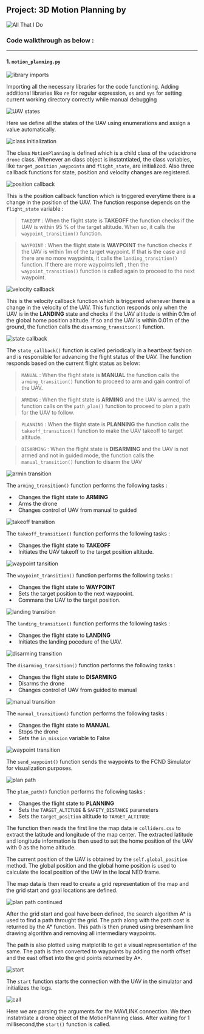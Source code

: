 ## Project: 3D Motion Planning by
![All That I Do](./misc/Logo.PNG)

### Code walkthrough as below :
---

#### 1. `motion_planning.py` 

![library imports](./misc/mp_imports.PNG)

Importing all the necessary libraries for the code functioning. Adding additional libraries like `re` for regular expression, `os` and `sys` for setting current working  directory correctly while manual debugging

![UAV states](./misc/mp_states.PNG)

Here we define all the states of the UAV using enumerations and assign a value automatically.

![class initialization](./misc/mp_class_init.PNG)

The class `MotionPlanning` is defined which is a child class of the udacidrone `drone` class. Whenever an class object is instatntiated, the class variables, like `target_position` ,`waypoints` and `flight_state`, are initialized. Also three callback functions for state, position and velocity changes are registered.

![position callback](./misc/mp_position_callback.PNG)

This is the position callback function which is triggered everytime there is a change in the position of the UAV. The function response depends on the `flight_state` variable :

> `TAKEOFF` : When the flight state is **TAKEOFF** the function checks if the UAV is within 95 % of the target altitude. When so, it calls the `waypoint_transition()` function.

> `WAYPOINT` : When the flight state is **WAYPOINT** the function checks if the UAV is within 1m of the target waypoint. If that is the case and there are no more waypoints, it calls the `landing_transition()` function. If there are more waypoints left , then the `waypoint_transition()` function is called again to proceed to the next waypoint.

![velocity callback](./misc/mp_velocity_callback.PNG)

This is the velocity callback function which is triggered whenever there is a change in the velocity of the UAV. This function responds only when the UAV is in the **LANDING** state and checks if the UAV altitude is within 0.1m of the global home position altitude. If so and the UAV is within 0.01m of the ground, the function calls the `disarming_transition()` function.

![state callback](./misc/mp_state_callback.PNG)

The `state_callback()` function is called periodically in a heartbeat fashion and is responsible for advancing the flight status of the UAV. The function responds based on the current flight status as below:

> `MANUAL` : When the flight state is **MANUAL** the function calls the `arming_transition()` function to proceed to arm and gain control of the UAV.

> `ARMING` : When the flight state is **ARMING** and the UAV is armed, the function calls on the `path_plan()` function to proceed to plan a path for the UAV to follow.

> `PLANNING` : When the flight state is **PLANNING** the function calls the `takeoff_transition()` function to make the UAV takeoff to target altitude.

> `DISARMING` : When the flight state is **DISARMING** and the UAV is not armed and not in guided mode, the function calls the `manual_transition()` function to disarm the UAV

![armin transition](./misc/mp_arming_transition.PNG)

The `arming_transition()` function performs the following tasks :

- &nbsp; Changes the flight state to **ARMING** 
- &nbsp; Arms the drone
- &nbsp; Changes control of UAV from manual to guided

![takeoff transition](./misc/mp_takeoff_transition.PNG)

The `takeoff_transition()` function performs the following tasks :

- &nbsp; Changes the flight state to **TAKEOFF** 
- &nbsp; Initiates the UAV takeoff to the target position altitude.

![waypoint tansition](./misc/mp_waypoint_transition.PNG)

The `waypoint_transition()` function performs the following tasks :

- &nbsp; Changes the flight state to **WAYPOINT** 
- &nbsp; Sets the target position to the next waypooint.
- &nbsp; Commans the UAV to the target position.

![landing transition](./misc/mp_landing_transition.PNG)

The `landing_transition()` function performs the following tasks :

- &nbsp; Changes the flight state to **LANDING** 
- &nbsp; Initiates the landing pocedure of the UAV.

![disarming transition](./misc/mp_disarming_transition.PNG)

The `disarming_transition()` function performs the following tasks :

- &nbsp; Changes the flight state to **DISARMING**
- &nbsp; Disarms the drone
- &nbsp; Changes control of UAV from guided to manual

![manual transition](./misc/mp_manual_transition.PNG)

The `manual_transition()` function performs the following tasks :

- &nbsp; Changes the flight state to **MANUAL**
- &nbsp; Stops the drone
- &nbsp; Sets the `in_mission` variable to False

![waypoint transition](./misc/mp_send_waypoints.PNG)

The `send_waypoint()` function sends the waypoints to the FCND Simulator for visualization purposes.

![plan path](./misc/mp_plan_path.PNG)

The `plan_path()` function performs the following tasks :

- &nbsp; Changes the flight state to **PLANNING**
- &nbsp; Sets the `TARGET_ALTITUDE` & `SAFETY_DISTANCE` parameters
- &nbsp; Sets the `target_position` altitude to `TARGET_ALTITUDE`

The function then reads the first line the map data ie `colliders.csv` to extract the latitude and longitude of the map center. The extracted latitude and longitude information is then used to set the home position of the UAV with 0 as the home altitude.

The current position of the UAV is obtained by the `self.global_position` method. The global position and the global home position is used to calculate the local position of the UAV in the local NED frame.

The map data is then read to create a grid representation of the map and the grid start and goal locations are defined.

![plan path continued](./misc/mp_plan_path2.PNG)

After the grid start and goal have been defined, the search algorithm A* is used to find a path throught the grid. The path along with the path cost is returned by the A* function. This path is then pruned using bresenham line drawing algorithm and removing all intermediary waypoints.

The path is also plotted using matplotlib to get a visual representation of the same. The path is then converted to waypoints by adding the north offset and the east offset into the grid points returned by A*. 

![start](./misc/mp_start.PNG)

The `start` function starts the connection with the UAV in the simulator and initializes the logs.

![call](./misc/mp_call.PNG)

Here we are parsing the arguments for the MAVLINK connection. We then instatntiate a drone object of the MotionPlanning class. After waiting for 1 millisecond,the `start()` function is called.
